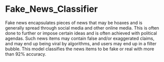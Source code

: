 # Fake_News_Classifier
Fake news encapsulates pieces of news that may be hoaxes and is generally spread through social media and other online media. This is often done to further or impose certain ideas and is often achieved with political agendas. Such news items may contain false and/or exaggerated claims, and may end up being viral by algorithms, and users may end up in a filter bubble. This model classifies the news items to be fake or real with more than 92% accuracy.
